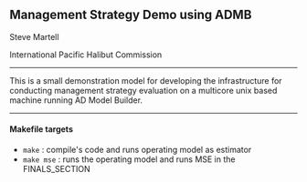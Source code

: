 ## Management Strategy Demo using ADMB
Steve Martell 

International Pacific Halibut Commission

___

This is a small demonstration model for developing the infrastructure for conducting management strategy evaluation on a multicore unix based machine running AD Model Builder.

* * *
#### Makefile targets

* `make`		   : compile's code and runs operating model as estimator
* `make mse`       : runs the operating model and runs MSE in the FINALS_SECTION
